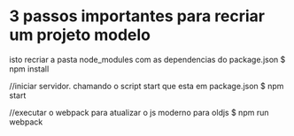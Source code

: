 # 3 passos importantes para recriar um projeto modelo
isto recriar a pasta node_modules com as dependencias do package.json
$ npm install

//iniciar servidor. chamando o script start que esta em package.json 
$ npm start

//executar o webpack para atualizar o js moderno para oldjs
$ npm run webpack